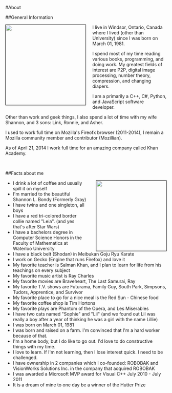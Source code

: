 #About

##General Information

<img src="//www.brianbondy.com/static/img/family2.jpg" style="float:left; margin-right:20px; border: 1px solid black" height="250">
I live in Windsor, Ontario, Canada where I lived (other than University) since I was born on March 01, 1981.

I spend most of my time reading various books, programming, and doing work. My greatest fields of interest are P2P, digital image processing, number theory, compression, and changing diapers.

I am a primarily a C++, C#, Python, and JavaScript software developer.

Other than work and geek things, I also spend a lot of time with my wife Shannon, and 3 sons: Link, Ronnie, and Asher.

I used to work full time on Mozilla's Fireofx browser (2011-2014), I remain a Mozilla community member and contributor (Mozillian).

As of April 21, 2014 I work full time for an amazing company called Khan Academy.

<br class="clearfloat">

##Facts about me

<img src="//www.brianbondy.com/static/img/brian-ronnie.jpg" width="219" style="float:right; margin-left:30px; border: 1px solid black">

- I drink a lot of coffee and usually spill it on myself
- I'm married to the beautiful Shannon L. Bondy (Formerly Gray)
- I have twins and one singleton, all boys
- I have a red tri-colored border collie named "Leia". (and yes that's after Star Wars)
- I have a bachelors degree in Computer Science Honors in the Faculty of Mathematics at Waterloo University
- I have a black belt (Shodan) in Meibukan Goju Ryu Karate
- I work on Gecko (Engine that runs Firefox) and love it
- My favorite teacher is Salman Khan, and I plan to learn for life from his teachings on every subject
- My favorite music artist is Ray Charles
- My favorite movies are Braveheart, The Last Samurai, Ray
- My favorite T.V. shows are Futurama, Family Guy, South Park, Simpsons, Tudors, Apprentice, and Survivor
- My favorite place to go for a nice meal is the Red Sun - Chinese food
- My favorite coffee shop is Tim Hortons
- My favorite plays are Phantom of the Opera, and Les Miserables
- I have two cats named "Sophie" and "Lil" (and we found out Lil was really a boy after a year of thinking he was a girl with the name Lillie)
- I was born on March 01, 1981
- I was born and raised on a farm. I'm convinced that I'm a hard worker because of that.
- I'm a home body, but I do like to go out.  I'd love to do constructive things with my time.
- I love to learn.  If I'm not learning, then I lose interest quick.  I need to be challenged.
- I have ownership in 2 companies which I co-founded: ROBOBAK and VisionWorks Solutions Inc. in the company that acquired ROBOBAK
- I was awarded a Microsoft MVP award for Visual C++ July 2010 - July 2011
- It is a dream of mine to one day be a winner of the Hutter Prize
